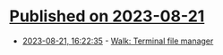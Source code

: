 # [Published on 2023-08-21](index.md)

* [2023-08-21, 16:22:35](https://lobste.rs/s/dnbkoo/walk_terminal_file_manager) - [Walk: Terminal file manager](https://github.com/antonmedv/walk)
